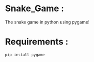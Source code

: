 # Snake_Game :
The snake game in python using pygame!  

# Requirements :
```
pip install pygame
```
